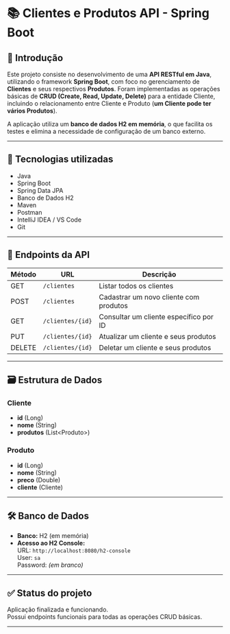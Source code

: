 # 📚 Clientes e Produtos API - Spring Boot

## 📌 Introdução

Este projeto consiste no desenvolvimento de uma **API RESTful em Java**, utilizando o framework **Spring Boot**, com foco no gerenciamento de **Clientes** e seus respectivos **Produtos**. Foram implementadas as operações básicas de **CRUD (Create, Read, Update, Delete)** para a entidade Cliente, incluindo o relacionamento entre Cliente e Produto (**um Cliente pode ter vários Produtos**).

A aplicação utiliza um **banco de dados H2 em memória**, o que facilita os testes e elimina a necessidade de configuração de um banco externo.

---

## 🚀 Tecnologias utilizadas

- Java
- Spring Boot
- Spring Data JPA
- Banco de Dados H2
- Maven
- Postman
- IntelliJ IDEA / VS Code
- Git

---

## 📡 Endpoints da API

| Método | URL | Descrição |
|------|-----|------|
| GET | `/clientes` | Listar todos os clientes |
| POST | `/clientes` | Cadastrar um novo cliente com produtos |
| GET | `/clientes/{id}` | Consultar um cliente específico por ID |
| PUT | `/clientes/{id}` | Atualizar um cliente e seus produtos |
| DELETE | `/clientes/{id}` | Deletar um cliente e seus produtos |

---

## 🗃️ Estrutura de Dados

### Cliente
- **id** (Long)
- **nome** (String)
- **produtos** (List\<Produto\>)

### Produto
- **id** (Long)
- **nome** (String)
- **preco** (Double)
- **cliente** (Cliente)

---

## 🛠️ Banco de Dados

- **Banco:** H2 (em memória)
- **Acesso ao H2 Console:**  
URL: `http://localhost:8080/h2-console`  
User: `sa`  
Password: *(em branco)*

---

## ✅ Status do projeto

Aplicação finalizada e funcionando.  
Possui endpoints funcionais para todas as operações CRUD básicas.

---
